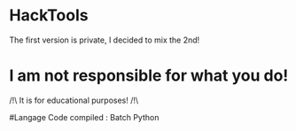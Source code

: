 # HackTools
The first version is private, I decided to mix the 2nd!

# I am not responsible for what you do!
/!\ It is for educational purposes! /!\

#Langage
Code compiled :
Batch
Python
